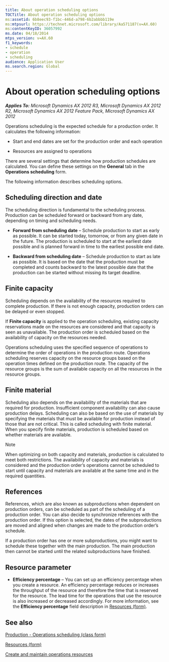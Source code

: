 ```yaml
---
title: About operation scheduling options
TOCTitle: About operation scheduling options
ms:assetid: 6b8eec93-f1bc-446d-a798-6b2abbbb119e
ms:mtpsurl: https://technet.microsoft.com/library/Aa571187(v=AX.60)
ms:contentKeyID: 36057992
ms.date: 04/18/2014
mtps_version: v=AX.60
f1_keywords:
- schedule
- operation
- scheduling
audience: Application User
ms.search.region: Global
---
```


# About operation scheduling options 


_**Applies To:** Microsoft Dynamics AX 2012 R3, Microsoft Dynamics AX 2012 R2, Microsoft Dynamics AX 2012 Feature Pack, Microsoft Dynamics AX 2012_

Operations scheduling is the expected schedule for a production order. It calculates the following information:

  - Start and end dates are set for the production order and each operation

  - Resources are assigned to operations

There are several settings that determine how production schedules are calculated. You can define these settings on the **General** tab in the **Operations scheduling** form.

The following information describes scheduling options.

## Scheduling direction and date

The scheduling direction is fundamental to the scheduling process. Production can be scheduled forward or backward from any date, depending on timing and scheduling needs.

  - **Forward from scheduling date** – Schedule production to start as early as possible. It can be started today, tomorrow, or from any given date in the future. The production is scheduled to start at the earliest date possible and is planned forward in time to the earliest possible end date.

  - **Backward from scheduling date** – Schedule production to start as late as possible. It is based on the date that the production must be completed and counts backward to the latest possible date that the production can be started without missing its target deadline.

## Finite capacity

Scheduling depends on the availability of the resources required to complete production. If there is not enough capacity, production orders can be delayed or even stopped.

If **Finite capacity** is applied to the operation scheduling, existing capacity reservations made on the resources are considered and that capacity is seen as unavailable. The production order is scheduled based on the availability of capacity on the resources needed.

Operations scheduling uses the specified sequence of operations to determine the order of operations in the production route. Operations scheduling reserves capacity on the resource groups based on the operation times defined on the production route. The capacity of the resource groups is the sum of available capacity on all the resources in the resource groups.

## Finite material

Scheduling also depends on the availability of the materials that are required for production. Insufficient component availability can also cause production delays. Scheduling can also be based on the use of materials by specifying the materials that must be available for production instead of those that are not critical. This is called scheduling with finite material. When you specify finite materials, production is scheduled based on whether materials are available.


> [!NOTE]
> <P>When optimizing on both capacity and materials, production is calculated to meet both restrictions. The availability of capacity and materials is considered and the production order’s operations cannot be scheduled to start until capacity and materials are available at the same time and in the required quantities.</P>



## References

References, which are also known as subproductions when dependent on production orders, can be scheduled as part of the scheduling of a production order. You can also decide to synchronize references with the production order. If this option is selected, the dates of the subproductions are moved and aligned when changes are made to the production order’s schedule.

If a production order has one or more subproductions, you might want to schedule these together with the main production. The main production then cannot be started until the related subproductions have finished.

## Resource parameter

  - **Efficiency percentage** – You can set up an efficiency percentage when you create a resource. An efficiency percentage reduces or increases the throughput of the resource and therefore the time that is reserved for the resource. The lead time for the operations that use the resource is also increased or decreased accordingly. For more information, see the **Efficiency percentage** field description in [Resources (form)](https://technet.microsoft.com/library/aa557962\(v=ax.60\)).

## See also

[Production - Operations scheduling (class form)](https://technet.microsoft.com/library/aa571353\(v=ax.60\))

[Resources (form)](https://technet.microsoft.com/library/aa557962\(v=ax.60\))

[Create and maintain operations resources](create-and-maintain-operations-resources.md)

  


